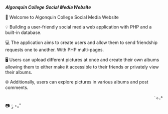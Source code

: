𝑨𝒍𝒈𝒐𝒏𝒒𝒖𝒊𝒏 𝑪𝒐𝒍𝒍𝒆𝒈𝒆 𝑺𝒐𝒄𝒊𝒂𝒍 𝑴𝒆𝒅𝒊𝒂 𝑾𝒆𝒃𝒔𝒊𝒕𝒆

💎 Welcome to Algonquin College Social Media Website

💡 Building a user-friendly social media web application with PHP and a built-in database.

💻 The application aims to create users and allow them to send friendship requests one to another. With PHP multi-pages.

🖥 Users can upload different pictures at once and create their own albums allowing them to either make it accessible to their friends or privately view their albums.

🌐 Additionally, users can explore pictures in various albums and post comments.
⠀⠀⠀⠀⠀⠀⠀⠀⠀⠀⠀⠀⠀⠀⠀⠀⠀⠀⠀⠀⠀⠀⠀⠀⠀⠀⠀⠀⠀⠀⠀⠀⠀⠀⠀⠀⠀⠀⠀⠀⠀⠀⠀⠀⠀⠀
⠀⠀⠀⠀⠀⠀⠀⠀⠀⠀⠀⠀⠀⠀⠀⠀⠀⠀⠀⠀⠀⠀⠀⠀⠀⠀⠀⠀⠀⠀⠀⠀⠀⠀⠀⠀⠀⠀⠀⠀⠀⠀⠀⠀⠀⠀
˙✧˖°📷 ༘ ⋆｡˚⠀⠀⠀⠀⠀⠀⠀⠀⠀⠀⠀⠀⠀⠀⠀⠀⠀⠀⠀⠀⠀⠀⠀⠀⠀⠀⠀⠀⠀⠀⠀⠀⠀⠀⠀⠀⠀⠀⠀⠀⠀⠀⠀⠀
